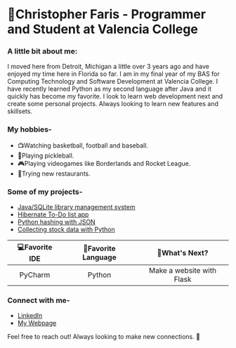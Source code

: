 # 👋Christopher Faris - Programmer and Student at Valencia College

### A little bit about me:

I moved here from Detroit, Michigan a little over 3 years ago and have enjoyed my time here in Florida so far.
I am in my final year of my BAS for Computing Technology and Software Development at Valencia College.
I have recently learned Python as my second language after Java and it quickly has become my favorite. 
I look to learn web development next and create some personal projects. Always looking to learn new features and skillsets.

### My hobbies-

- 📺Watching basketball, football and baseball.
- 🏓Playing pickleball.
- 🎮Playing videogames like Borderlands and Rocket League.
- 🍔Trying new restaurants.

### Some of my projects-
- [Java/SQLite library management system](https://github.com/chrisF943/Faris_Chris_LMS)
- [Hibernate To-Do list app](https://github.com/chrisF943/To-Do-App)
- [Python hashing with JSON](https://github.com/chrisF943/Python-Hashing)
- [Collecting stock data with Python](https://github.com/chrisF943/Seminar-Project)

| 💻Favorite IDE      | 🌟Favorite Language | 💭What's Next?     |   
|   :---:     |    :---:    |     :---:     | 
| PyCharm      | Python       | Make a website with Flask   |

### Connect with me-

- [LinkedIn](https://www.linkedin.com/in/christopher-faris-58145328a/)
- [My Webpage](https://chrisfaris.infinityfreeapp.com/)

Feel free to reach out! Always looking to make new connections. 🙂
